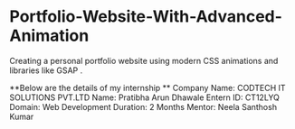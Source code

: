 # Portfolio-Website-With-Advanced-Animation
Creating a personal portfolio website using modern CSS animations and libraries like GSAP .

 **Below are the details of my internship **
Company Name: CODTECH IT SOLUTIONS PVT.LTD
Name: Pratibha Arun Dhawale
Entern ID: CT12LYQ
Domain: Web Development
Duration: 2 Months
Mentor: Neela Santhosh Kumar
